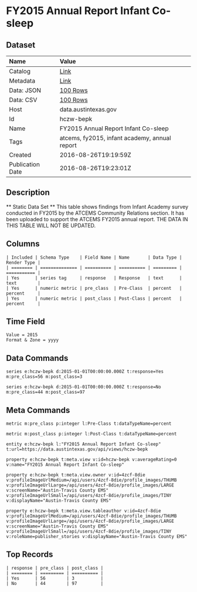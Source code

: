 # FY2015 Annual Report Infant Co-sleep

## Dataset

| Name | Value |
| :--- | :---- |
| Catalog | [Link](https://catalog.data.gov/dataset/fy2015-annual-report-infant-co-sleep) |
| Metadata | [Link](https://data.austintexas.gov/api/views/hczw-bepk) |
| Data: JSON | [100 Rows](https://data.austintexas.gov/api/views/hczw-bepk/rows.json?max_rows=100) |
| Data: CSV | [100 Rows](https://data.austintexas.gov/api/views/hczw-bepk/rows.csv?max_rows=100) |
| Host | data.austintexas.gov |
| Id | hczw-bepk |
| Name | FY2015 Annual Report Infant Co-sleep |
| Tags | atcems, fy2015, infant academy, annual report |
| Created | 2016-08-26T19:19:59Z |
| Publication Date | 2016-08-26T19:23:01Z |

## Description

** Static Data Set ** This table shows findings from Infant Academy survey conducted in FY2015 by the ATCEMS Community Relations section. It has been uploaded to support the ATCEMS FY2015 annual report. THE DATA IN THIS TABLE WILL NOT BE UPDATED.

## Columns

```ls
| Included | Schema Type    | Field Name | Name       | Data Type | Render Type |
| ======== | ============== | ========== | ========== | ========= | =========== |
| Yes      | series tag     | response   | Response   | text      | text        |
| Yes      | numeric metric | pre_class  | Pre-Class  | percent   | percent     |
| Yes      | numeric metric | post_class | Post-Class | percent   | percent     |
```

## Time Field

```ls
Value = 2015
Format & Zone = yyyy
```

## Data Commands

```ls
series e:hczw-bepk d:2015-01-01T00:00:00.000Z t:response=Yes m:pre_class=56 m:post_class=3

series e:hczw-bepk d:2015-01-01T00:00:00.000Z t:response=No m:pre_class=44 m:post_class=97
```

## Meta Commands

```ls
metric m:pre_class p:integer l:Pre-Class t:dataTypeName=percent

metric m:post_class p:integer l:Post-Class t:dataTypeName=percent

entity e:hczw-bepk l:"FY2015 Annual Report Infant Co-sleep" t:url=https://data.austintexas.gov/api/views/hczw-bepk

property e:hczw-bepk t:meta.view v:id=hczw-bepk v:averageRating=0 v:name="FY2015 Annual Report Infant Co-sleep"

property e:hczw-bepk t:meta.view.owner v:id=4zcf-8die v:profileImageUrlMedium=/api/users/4zcf-8die/profile_images/THUMB v:profileImageUrlLarge=/api/users/4zcf-8die/profile_images/LARGE v:screenName="Austin-Travis County EMS" v:profileImageUrlSmall=/api/users/4zcf-8die/profile_images/TINY v:displayName="Austin-Travis County EMS"

property e:hczw-bepk t:meta.view.tableauthor v:id=4zcf-8die v:profileImageUrlMedium=/api/users/4zcf-8die/profile_images/THUMB v:profileImageUrlLarge=/api/users/4zcf-8die/profile_images/LARGE v:screenName="Austin-Travis County EMS" v:profileImageUrlSmall=/api/users/4zcf-8die/profile_images/TINY v:roleName=publisher_stories v:displayName="Austin-Travis County EMS"
```

## Top Records

```ls
| response | pre_class | post_class | 
| ======== | ========= | ========== | 
| Yes      | 56        | 3          | 
| No       | 44        | 97         | 
```